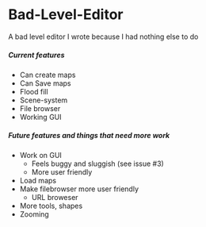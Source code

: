 # Bad-Level-Editor
A bad level editor I wrote because I had nothing else to do

##### Current features
- Can create maps
- Can Save maps
- Flood fill
- Scene-system
- File browser
- Working GUI

##### Future features and things that need more work
- Work on GUI
  - Feels buggy and sluggish (see issue #3)
  - More user friendly
- Load maps
- Make filebrowser more user friendly
  - URL broweser
- More tools, shapes
- Zooming
